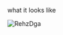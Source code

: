 what it looks like

![RehzDga](https://github.com/rajiknows/mazesolver/assets/136908732/1c2f1d96-9f66-46e1-a409-d3efbf3f1ed4)
